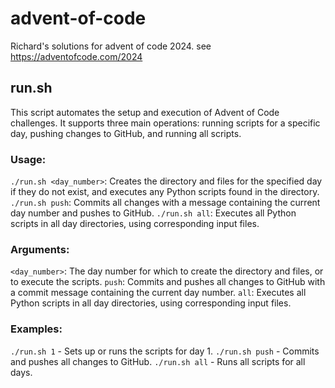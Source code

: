 # advent-of-code

Richard's solutions for advent of code 2024.
see <https://adventofcode.com/2024>

## run.sh

This script automates the setup and execution of Advent of Code challenges.
It supports three main operations: running scripts for a specific day, pushing changes to GitHub, and running all scripts.

### Usage:
`./run.sh <day_number>`: Creates the directory and files for the specified day if they do not exist, and executes any Python scripts found in the directory.
`./run.sh push`: Commits all changes with a message containing the current day number and pushes to GitHub.
`./run.sh all`: Executes all Python scripts in all day directories, using corresponding input files.

### Arguments:
`<day_number>`: The day number for which to create the directory and files, or to execute the scripts.
`push`: Commits and pushes all changes to GitHub with a commit message containing the current day number.
`all`: Executes all Python scripts in all day directories, using corresponding input files.

### Examples:
`./run.sh 1` - Sets up or runs the scripts for day 1.
`./run.sh push` - Commits and pushes all changes to GitHub.
`./run.sh all` - Runs all scripts for all days.
